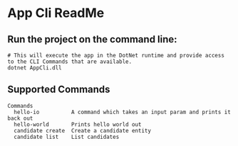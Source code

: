 # App Cli ReadMe

## Run the project on the command line:
```
# This will execute the app in the DotNet runtime and provide access to the CLI Commands that are available.
dotnet AppCli.dll
```

## Supported Commands
```
Commands
  hello-io          A command which takes an input param and prints it back out
  hello-world       Prints hello world out
  candidate create  Create a candidate entity
  candidate list    List candidates
```